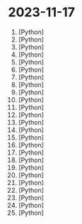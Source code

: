 # 2023-11-17

1. [](https://github.comundefined "Latent Consistency Models: Synthesizing High-Resolution Images with Few-Step Inference") [Python]
2. [](https://github.comundefined "") [Python]
3. [](https://github.comundefined "为ChatGPT/GLM提供实用化交互界面，特别优化论文阅读/润色/写作体验，模块化设计，支持自定义快捷按钮&函数插件，支持Python和C++等项目剖析&自译解功能，PDF/LaTex论文翻译&总结功能，支持并行问询多种LLM模型，支持chatglm2等本地模型。兼容文心一言, moss, llama2, rwkv, claude2, 通义千问, 书生, 讯飞星火等。") [Python]
4. [](https://github.comundefined "Easy-to-use LLM fine-tuning framework (LLaMA, BLOOM, Mistral, Baichuan, Qwen, ChatGLM)") [Python]
5. [](https://github.comundefined "OSCP Cheat Sheet") [Python]
6. [](https://github.comundefined "EmotiVoice 😊: a Multi-Voice and Prompt-Controlled TTS Engine") [Python]
7. [](https://github.comundefined "A series of large language models developed by Baichuan Intelligent Technology") [Python]
8. [](https://github.comundefined "") [Python]
9. [](https://github.comundefined "Inference code for LLaMA models") [Python]
10. [](https://github.comundefined "Official implementation of AnimateDiff.") [Python]
11. [](https://github.comundefined "The Python programming language") [Python]
12. [](https://github.comundefined "Create Customized Software using Natural Language Idea (through LLM-powered Multi-Agent Collaboration)") [Python]
13. [](https://github.comundefined "The way we interact with our data is changing.") [Python]
14. [](https://github.comundefined "WhisperX: Automatic Speech Recognition with Word-level Timestamps (& Diarization)") [Python]
15. [](https://github.comundefined "Faster Whisper transcription with CTranslate2") [Python]
16. [](https://github.comundefined "Stable Diffusion web UI") [Python]
17. [](https://github.comundefined "A OSINT tool to obtain a target's phone number just by having his email address") [Python]
18. [](https://github.comundefined "S-LoRA: Serving Thousands of Concurrent LoRA Adapters") [Python]
19. [](https://github.comundefined "Langchain + Docker + Neo4j + Ollama") [Python]
20. [](https://github.comundefined "Evals is a framework for evaluating LLMs and LLM systems, and an open-source registry of benchmarks.") [Python]
21. [](https://github.comundefined "150+ quantitative finance Python programs to help you gather, manipulate, and analyze stock market data") [Python]
22. [](https://github.comundefined "Crynux Node for the Hydrogen(H) Network") [Python]
23. [](https://github.comundefined "GeneFace: Generalized and High-Fidelity 3D Talking Face Synthesis; ICLR 2023; Official code") [Python]
24. [](https://github.comundefined "A Fundamental End-to-End Speech Recognition Toolkit and Open Source SOTA Pretrained Models.") [Python]
25. [](https://github.comundefined "NeMo: a toolkit for conversational AI") [Python]
